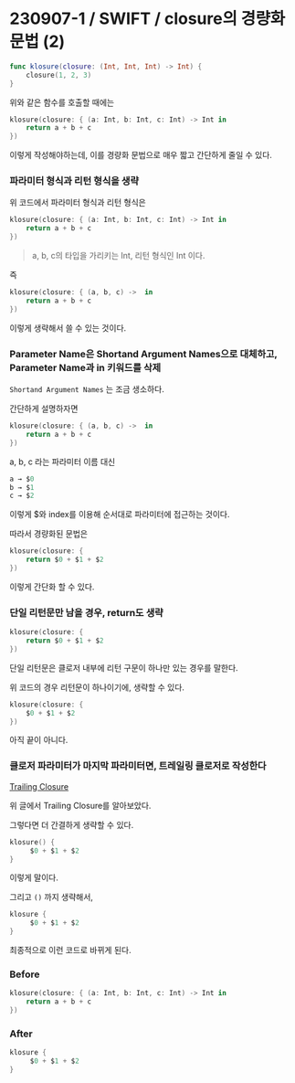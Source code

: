 # 230907-1 / SWIFT / closure의 경량화 문법 (2)

```swift
func klosure(closure: (Int, Int, Int) -> Int) {
    closure(1, 2, 3)
}
```

위와 같은 함수를 호출할 때에는 

```swift
klosure(closure: { (a: Int, b: Int, c: Int) -> Int in
    return a + b + c
})
```

이렇게 작성해야하는데, 이를 경량화 문법으로 매우 짧고 간단하게 줄일 수 있다.

### 파라미터 형식과 리턴 형식을 생략

위 코드에서 파라미터 형식과 리턴 형식은 

```swift
klosure(closure: { (a: Int, b: Int, c: Int) -> Int in 
    return a + b + c
})
```

> a, b, c의 타입을 가리키는 Int, 리턴 형식인 Int 이다. 

즉 

```swift
klosure(closure: { (a, b, c) ->  in 
    return a + b + c
})
```

이렇게 생략해서 쓸 수 있는 것이다. 

### Parameter Name은 Shortand Argument Names으로 대체하고, Parameter Name과 in 키워드를 삭제

`Shortand Argument Names` 는 조금 생소하다.

간단하게 설명하자면

```swift
klosure(closure: { (a, b, c) ->  in 
    return a + b + c
})
```

a, b, c 라는 파라미터 이름 대신 

```swift
a → $0
b → $1
c → $2
```

이렇게 $와 index를 이용해 순서대로 파라미터에 접근하는 것이다. 

따라서 경량화된 문법은

```swift
klosure(closure: {   
    return $0 + $1 + $2
})
```

이렇게 간단화 할 수 있다. 

### 단일 리턴문만 남을 경우, return도 생략

```swift
klosure(closure: {   
    return $0 + $1 + $2
})
```

단일 리턴문은 클로저 내부에 리턴 구문이 하나만 있는 경우를 말한다. 

위 코드의 경우 리턴문이 하나이기에, 생략할 수 있다.

```swift
klosure(closure: {   
    $0 + $1 + $2
})
```

아직 끝이 아니다. 

### 클로저 파라미터가 마지막 파라미터면, 트레일링 클로저로 작성한다

<a href = "https://github.com/kimkyumbi/TIL/blob/main/iOS/230904-1.md" > Trailing Closure </a>

위 글에서 Trailing Closure를 알아보았다. 

그렇다면 더 간결하게 생략할 수 있다. 

```swift
klosure() {  
     $0 + $1 + $2
}
```

이렇게 말이다. 

그리고 `()` 까지 생략해서,

```swift
klosure {  
     $0 + $1 + $2
}
```

최종적으로 이런 코드로 바뀌게 된다. 

### Before

```swift
klosure(closure: { (a: Int, b: Int, c: Int) -> Int in
    return a + b + c
})
```

### After 

```swift
klosure {  
     $0 + $1 + $2
}
```
